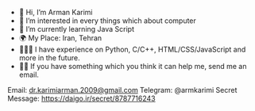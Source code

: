 - 👋 Hi, I’m Arman Karimi
- 👀 I’m interested in every things which about computer
- 🌱 I’m currently learning Java Script
- 🌍 My Place: Iran, Tehran
- 👨🏻‍💻 I have experience on Python, C/C++, HTML/CSS/JavaScript and more in the future.
- 👨‍🏫 If you have something which you think it can help me, send me an email.

Email: dr.karimiarman.2009@gmail.com
Telegram: @armkarimi
Secret Message: https://daigo.ir/secret/8787716243
